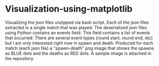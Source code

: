 # Visualization-using-matplotlib

Visualizing the json files unzipped via bash script.
Each of the json files extracted is a single match that was played. 
The deserialized json files using Python contains an events field. This field contains a list of events that occurred.
There are several event types (round start, round end, etc) but I am only interested right now in spawn and death.
Produced for each match (each json file) a "spawn-death" png image that shows the spawns as BLUE dots and the deaths as RED dots.
A sample image is attached in the repository.


